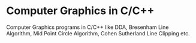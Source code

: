 # Computer Graphics in C/C++
Computer Graphics programs in C/C++ like DDA, Bresenham Line Algorithm, Mid Point Circle Algorithm, Cohen Sutherland Line Clipping etc. 
